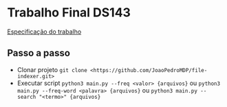 # Trabalho Final DS143

[Especificação do trabalho](https://gitlab.com/ds143-alexkutzke/material/-/blob/main/trabalho_2021_02.md)

## Passo a passo
- Clonar projeto
`git clone <https://github.com/JoaoPedroMDP/file-indexer.git>`
- Executar script
`python3 main.py --freq <valor> {arquivos}`
ou
`python3 main.py --freq-word <palavra> {arquivos}`
ou
`python3 main.py --search "<termo>" {arquivos}`